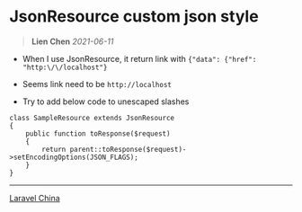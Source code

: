 # JsonResource custom json style
> **Lien Chen** *2021-06-11*

* When I use JsonResource, it return link with `{"data": {"href": "http:\/\/localhost"}`
* Seems link need to be `http://localhost`

* Try to add below code to unescaped slashes

```php=
class SampleResource extends JsonResource
{
    public function toResponse($request)
    {
        return parent::toResponse($request)->setEncodingOptions(JSON_FLAGS);
    }
}
```

---

[Laravel China](https://learnku.com/articles/28054?order_by=vote_count&)

